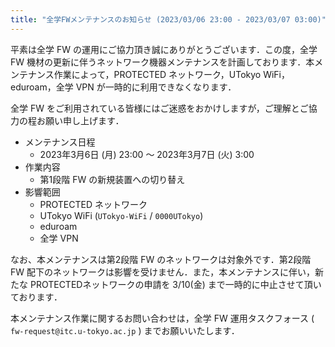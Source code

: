 ```yaml
---
title: "全学FWメンテナンスのお知らせ (2023/03/06 23:00 - 2023/03/07 03:00)"
---
```


平素は全学 FW の運用にご協力頂き誠にありがとうございます．この度，全学 FW 機材の更新に伴うネットワーク機器メンテナンスを計画しております．本メンテナンス作業によって，PROTECTED ネットワーク，UTokyo WiFi，eduroam，全学 VPN が一時的に利用できなくなります．

全学 FW をご利用されている皆様にはご迷惑をおかけしますが，ご理解とご協力の程お願い申し上げます．

- メンテナンス日程
    - 2023年3月6日 (月) 23:00 〜 2023年3月7日 (火) 3:00
- 作業内容
    - 第1段階 FW の新規装置への切り替え
- 影響範囲
    - PROTECTED ネットワーク
    - UTokyo WiFi (`UTokyo-WiFi` / `0000UTokyo`)
    - eduroam
    - 全学 VPN

なお、本メンテナンスは第2段階 FW のネットワークは対象外です．第2段階 FW 配下のネットワークは影響を受けません．また，本メンテナンスに伴い，新たな PROTECTEDネットワークの申請を 3/10(金) まで一時的に中止させて頂いております．

本メンテナンス作業に関するお問い合わせは，全学 FW 運用タスクフォース ( `fw-request@itc.u-tokyo.ac.jp` ) までお願いいたします．
